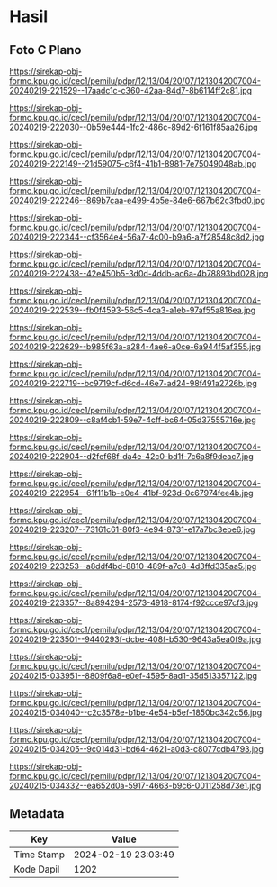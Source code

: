 # Hasil

## Foto C Plano

https://sirekap-obj-formc.kpu.go.id/cec1/pemilu/pdpr/12/13/04/20/07/1213042007004-20240219-221529--17aadc1c-c360-42aa-84d7-8b6114ff2c81.jpg

https://sirekap-obj-formc.kpu.go.id/cec1/pemilu/pdpr/12/13/04/20/07/1213042007004-20240219-222030--0b59e444-1fc2-486c-89d2-6f161f85aa26.jpg

https://sirekap-obj-formc.kpu.go.id/cec1/pemilu/pdpr/12/13/04/20/07/1213042007004-20240219-222149--21d59075-c6f4-41b1-8981-7e75049048ab.jpg

https://sirekap-obj-formc.kpu.go.id/cec1/pemilu/pdpr/12/13/04/20/07/1213042007004-20240219-222246--869b7caa-e499-4b5e-84e6-667b62c3fbd0.jpg

https://sirekap-obj-formc.kpu.go.id/cec1/pemilu/pdpr/12/13/04/20/07/1213042007004-20240219-222344--cf3564e4-56a7-4c00-b9a6-a7f28548c8d2.jpg

https://sirekap-obj-formc.kpu.go.id/cec1/pemilu/pdpr/12/13/04/20/07/1213042007004-20240219-222438--42e450b5-3d0d-4ddb-ac6a-4b78893bd028.jpg

https://sirekap-obj-formc.kpu.go.id/cec1/pemilu/pdpr/12/13/04/20/07/1213042007004-20240219-222539--fb0f4593-56c5-4ca3-a1eb-97af55a816ea.jpg

https://sirekap-obj-formc.kpu.go.id/cec1/pemilu/pdpr/12/13/04/20/07/1213042007004-20240219-222629--b985f63a-a284-4ae6-a0ce-6a944f5af355.jpg

https://sirekap-obj-formc.kpu.go.id/cec1/pemilu/pdpr/12/13/04/20/07/1213042007004-20240219-222719--bc9719cf-d6cd-46e7-ad24-98f491a2726b.jpg

https://sirekap-obj-formc.kpu.go.id/cec1/pemilu/pdpr/12/13/04/20/07/1213042007004-20240219-222809--c8af4cb1-59e7-4cff-bc64-05d37555716e.jpg

https://sirekap-obj-formc.kpu.go.id/cec1/pemilu/pdpr/12/13/04/20/07/1213042007004-20240219-222904--d2fef68f-da4e-42c0-bd1f-7c6a8f9deac7.jpg

https://sirekap-obj-formc.kpu.go.id/cec1/pemilu/pdpr/12/13/04/20/07/1213042007004-20240219-222954--61f11b1b-e0e4-41bf-923d-0c67974fee4b.jpg

https://sirekap-obj-formc.kpu.go.id/cec1/pemilu/pdpr/12/13/04/20/07/1213042007004-20240219-223207--73161c61-80f3-4e94-8731-e17a7bc3ebe6.jpg

https://sirekap-obj-formc.kpu.go.id/cec1/pemilu/pdpr/12/13/04/20/07/1213042007004-20240219-223253--a8ddf4bd-8810-489f-a7c8-4d3ffd335aa5.jpg

https://sirekap-obj-formc.kpu.go.id/cec1/pemilu/pdpr/12/13/04/20/07/1213042007004-20240219-223357--8a894294-2573-4918-8174-f92ccce97cf3.jpg

https://sirekap-obj-formc.kpu.go.id/cec1/pemilu/pdpr/12/13/04/20/07/1213042007004-20240219-223501--9440293f-dcbe-408f-b530-9643a5ea0f9a.jpg

https://sirekap-obj-formc.kpu.go.id/cec1/pemilu/pdpr/12/13/04/20/07/1213042007004-20240215-033951--8809f6a8-e0ef-4595-8ad1-35d513357122.jpg

https://sirekap-obj-formc.kpu.go.id/cec1/pemilu/pdpr/12/13/04/20/07/1213042007004-20240215-034040--c2c3578e-b1be-4e54-b5ef-1850bc342c56.jpg

https://sirekap-obj-formc.kpu.go.id/cec1/pemilu/pdpr/12/13/04/20/07/1213042007004-20240215-034205--9c014d31-bd64-4621-a0d3-c8077cdb4793.jpg

https://sirekap-obj-formc.kpu.go.id/cec1/pemilu/pdpr/12/13/04/20/07/1213042007004-20240215-034332--ea652d0a-5917-4663-b9c6-0011258d73e1.jpg


## Metadata

| Key        | Value               |
| ---------- | ------------------- |
| Time Stamp | 2024-02-19 23:03:49 |
| Kode Dapil | 1202                |



